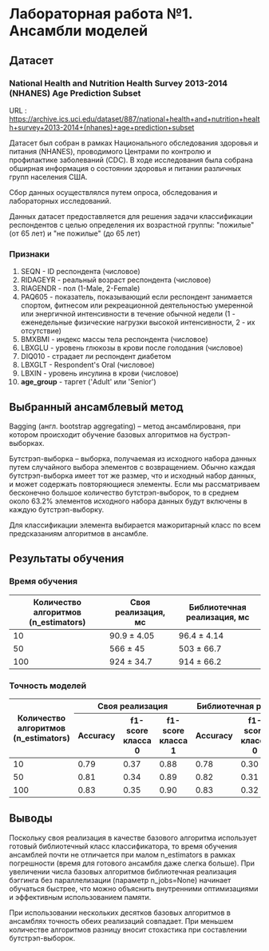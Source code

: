 # Лабораторная работа №1. Ансамбли моделей

## Датасет

### National Health and Nutrition Health Survey 2013-2014 (NHANES) Age Prediction Subset

URL : https://archive.ics.uci.edu/dataset/887/national+health+and+nutrition+health+survey+2013-2014+(nhanes)+age+prediction+subset

Датасет был собран в рамках Национального обследования здоровья и питания (NHANES), проводимого Центрами по контролю и профилактике заболеваний (CDC). В ходе исследования была собрана обширная информация о состоянии здоровья и питании различных групп населения США.

Сбор данных осуществлялся путем опроса, обследования и лабораторных исследований.

Данных датасет предоставляется для решения задачи классификации респондентов с целью определения их возрастной группы: "пожилые" (от 65 лет) и "не пожилые" (до 65 лет)

### Признаки

1. SEQN - ID респондента (числовое)
2. RIDAGEYR - реальный возраст респондента (числовое)
3. RIAGENDR - пол (1-Male, 2-Female)
4. PAQ605 -  показатель, показывающий если респондент занимается спортом, фитнесом или рекреационной деятельностью умеренной или энергичной интенсивности в течение обычной недели (1 - еженедельные физические нагрузки высокой интенсивности, 2 - их отсутствие)
5. BMXBMI - индекс массы тела респондента (числовое)
6. LBXGLU - уровень глюкозы в крови после голодания (числовое)
7. DIQ010 - страдает ли респондент диабетом
8. LBXGLT - Respondent's Oral (числовое)
9. LBXIN - уровень инсулина в крови (числовое)
10. **age_group** - таргет ('Adult' или 'Senior')

## Выбранный ансамблевый метод

Bagging (англ. bootstrap aggregating) – метод ансамблированя, при котором происходит обучение базовых алгоритмов 
на бустрэп-выборках.

Бутстрэп-выборка – выборка, получаемая из исходного набора данных путем случайного выбора элементов с возвращением. 
Обычно каждая бутстрэп-выборка имеет тот же размер, что и исходный набор данных, 
и может содержать повторяющиеся элементы.
Если мы рассматриваем бесконечно большое количество бутстрэп-выборок, то в среднем около 63.2%  элементов исходного 
набора данных будут включены в каждую бутстрэп-выборку.

Для классификации элемента выбирается мажоритарный класс по всем предсказаниям алгоритмов в ансамбле.



## Результаты обучения

### Время обучения

| Количество алгоритмов (n_estimators) | Своя реализация, мс | Библиотечная реализация, мс |
|--------------------------------------|---------------------|-----------------------------|
| 10                                   | 90.9 ± 4.05         | 96.4 ± 4.14                 |
| 50                                   | 566 ± 45            | 503 ± 66.7                  |
| 100                                  | 924 ± 34.7          | 914 ± 66.2                  |

### Точность моделей



<table>
    <thead>
        <tr>
            <th rowspan="2">Количество алгоритмов (n_estimators)</th>
            <th colspan="3">Своя реализация</th>
            <th colspan="3">Библиотечная реализация</th>
        </tr>
        <tr>
            <th>Accuracy</th>
            <th>f1-score класса 0</th>
            <th>f1-score класса 1</th>
            <th>Accuracy</th>
            <th>f1-score класса 0</th>
            <th>f1-score класса 1</th>
        </tr>
    </thead>
    <tbody>
        <tr>
            <td>10</td>
            <td>0.79</td>
            <td>0.37</td>
            <td>0.88</td>
            <td>0.78</td>
            <td>0.30</td>
            <td>0.87</td>
        </tr>
        <tr>
            <td>50</td>
            <td>0.81</td>
            <td>0.34</td>
            <td>0.89</td>
            <td>0.82</td>
            <td>0.31</td>
            <td>0.89</td>
        </tr>
        <tr>
            <td>100</td>
            <td>0.83</td>
            <td>0.35</td>
            <td>0.90</td>
            <td>0.83</td>
            <td>0.32</td>
            <td>0.90</td>
        </tr>
    </tbody>
</table>


## Выводы

Поскольку своя реализация в качестве базового алгоритма использует готовый библиотечный класс классификатора, то время обучения 
ансамблей почти не отличается при малом n_estimators в рамках погрешности (время для готового ансамбля даже слегка больше). При 
увеличении числа базовых алгоритмов библиотечная реализация бэггинга без параллелизации (параметр n_jobs=None) начинает
обучаться быстрее, что можно объяснить внутренними оптимизациями и эффективным использованием памяти.

При использовании нескольких десятков базовых алгоритмов в ансамблях точность обеих реализаций совпадает. При меньшем 
количестве алгоритмов разницу вносит стохастика при составлении бутстрэп-выборок. 